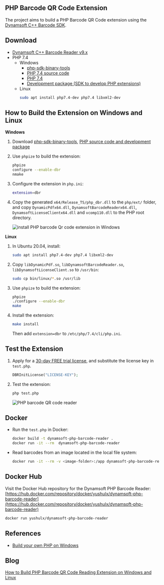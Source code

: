 ## PHP Barcode QR Code Extension
The project aims to build a PHP Barcode QR Code extension using the [Dynamsoft C++ Barcode SDK](https://www.dynamsoft.com/barcode-reader/sdk-desktop-server/).

## Download
- [Dynamsoft C++ Barcode Reader v9.x](https://www.dynamsoft.com/barcode-reader/downloads)
- PHP 7.4
    - Windows
        - [php-sdk-binary-tools](https://github.com/php/php-sdk-binary-tools)
        - [PHP 7.4 source code](https://windows.php.net/downloads/releases/php-7.4.30-src.zip)
        - [PHP 7.4](https://windows.php.net/downloads/releases/php-7.4.30-nts-Win32-vc15-x64.zip)
        - [Development package (SDK to develop PHP extensions)](https://windows.php.net/downloads/releases/php-devel-pack-7.4.30-nts-Win32-vc15-x64.zip)
    - Linux
        ```bash
        sudo apt install php7.4-dev php7.4 libxml2-dev
        ```

## How to Build the Extension on Windows and Linux

**Windows**
1. Download [php-sdk-binary-tools](https://github.com/php/php-sdk-binary-tools), [PHP source code and development package](https://windows.php.net/download)
2. Use `phpize` to build the extension:

    ```bash
    phpize
    configure --enable-dbr
    nmake
    ```
3. Configure the extension in `php.ini`:

    ```bash
    extension=dbr
    ```
4. Copy the generated `x64/Release_TS/php_dbr.dll` to the `php/ext/` folder, and copy `DynamicPdfx64.dll`, `DynamsoftBarcodeReaderx64.dll`, `DynamsoftLicenseClientx64.dll` and `vcomp110.dll` to the PHP root directory.

    ![install PHP barcode Qr code extension in Windows](https://www.dynamsoft.com/codepool/img/2022/08/php-install-barcode-extension.png)

**Linux**
1. In Ubuntu 20.04, install:

    ```bash
    sudo apt install php7.4-dev php7.4 libxml2-dev
    ```

2. Copy `libDynamicPdf.so`, `libDynamsoftBarcodeReader.so`, `libDynamsoftLicenseClient.so` to `/usr/bin`:

    ```bash
    sudo cp bin/linux/*.so /usr/lib
    ```

3. Use `phpize` to build the extension:

    ```bash
    phpize
    ./configure --enable-dbr
    make
    ```

4. Install the extension:

    ```bash
    make install
    ```

    Then add `extension=dbr` to `/etc/php/7.4/cli/php.ini`.


## Test the Extension
1. Apply for a [30-day FREE trial license](https://www.dynamsoft.com/customer/license/trialLicense/?product=dbr), and substitute the license key in `test.php`.

    ```php
    DBRInitLicense("LICENSE-KEY");
    ```
 
2. Test the extension:

    ```bash
    php test.php
    ```

    ![PHP barcode QR code reader](https://www.dynamsoft.com/codepool/img/2022/08/php-barcode-qrcode-reader.png)

## Docker
- Run the `test.php` in Docker:

    ```bash
    docker build -t dynamsoft-php-barcode-reader .
    docker run -it --rm  dynamsoft-php-barcode-reader
    ```
- Read barcodes from an image located in the local file system:

    ```bash
    docker run -it --rm -v <image-folder>:/app dynamsoft-php-barcode-reader php /usr/src/myapp/test.php /app/<image-file>
    ```
    
## Docker Hub
Visit the Docker Hub repository for the Dynamsoft PHP Barcode Reader: [https://hub.docker.com/repository/docker/yushulx/dynamsoft-php-barcode-reader](https://hub.docker.com/repository/docker/yushulx/dynamsoft-php-barcode-reader)

```bash
docker run yushulx/dynamsoft-php-barcode-reader
```

## References
- [Build your own PHP on Windows](https://wiki.php.net/internals/windows/stepbystepbuild_sdk_2)

## Blog
[How to Build PHP Barcode QR Code Reading Extension on Windows and Linux](https://www.dynamsoft.com/codepool/php-barcode-qrcode-reader-extension.html)


